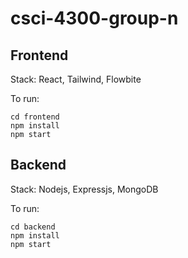 # csci-4300-group-n

## Frontend
Stack: React, Tailwind, Flowbite

To run:
```
cd frontend
npm install
npm start
```

## Backend
Stack: Nodejs, Expressjs, MongoDB

To run:
```
cd backend
npm install
npm start
```
